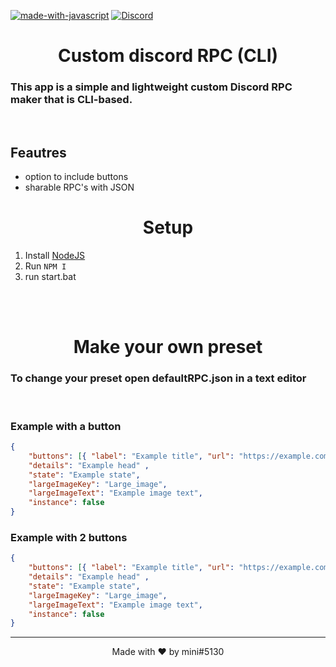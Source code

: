   [![made-with-javascript](https://img.shields.io/badge/Made%20with-JavaScript-1f425f.svg)](https://www.javascript.com)
  [![Discord](https://badgen.net/badge/icon/discord?icon=discord&label=Support)](https://discord.gg/fkg9pbP42V)

<h1 align="center"> Custom discord RPC (CLI)</h1>


###  This app is a simple and lightweight custom Discord RPC maker that is CLI-based.

<br>


## Feautres 
- option to include buttons
- sharable RPC's with JSON 
 


<h1 align="center"> Setup </h1> 

   1. Install [NodeJS](https://nodejs.org/en/)
   2. Run `NPM I`
   3. run start.bat  

   <br>
   <br>


<h1 align= "center"> Make your own preset </h1>
<h3>To change your preset open defaultRPC.json in a text editor</h3>

<br>

<h3>Example with a button</h3>

```json
{
    "buttons": [{ "label": "Example title", "url": "https://example.com"}],
    "details": "Example head" ,
    "state": "Example state",
    "largeImageKey": "Large_image",
    "largeImageText": "Example image text",
    "instance": false
} 
```

<h3>Example with 2 buttons</h3>

```json
{
    "buttons": [{ "label": "Example title", "url": "https://example.com"}, { "label": "Example title", "url": "https://example.com"}],
    "details": "Example head" ,
    "state": "Example state",
    "largeImageKey": "Large_image",
    "largeImageText": "Example image text",
    "instance": false
}
```
<hr>
<center>Made with ❤️ by mini#5130
